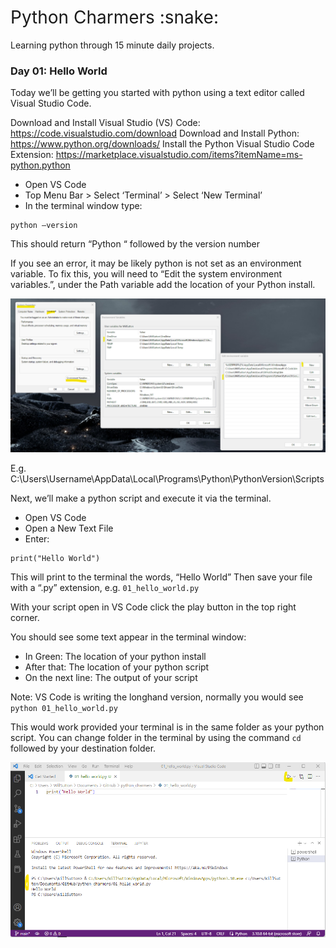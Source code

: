 <h1 style="font-weight:normal">
  Python Charmers :snake:
</h1>

Learning python through 15 minute daily projects.

### Day 01: Hello World

Today we’ll be getting you started with python using a text editor called Visual Studio Code. 

Download and Install Visual Studio (VS) Code: https://code.visualstudio.com/download
Download and Install Python: https://www.python.org/downloads/ 
Install the Python Visual Studio Code Extension: https://marketplace.visualstudio.com/items?itemName=ms-python.python 

- Open VS Code
- Top Menu  Bar > Select ‘Terminal’ > Select ‘New Terminal’
- In the terminal window type:

```
python –version
```

This should return “Python “ followed by the version number

If you see an error, it may be likely python is not set as an environment variable. To fix this, you will need to “Edit the system environment variables.”, under the Path variable add the location of your Python install.  

![Screenhot of setting python to environment variable Path](images/01_env_variables.png)

E.g. C:\Users\Username\AppData\Local\Programs\Python\PythonVersion\Scripts

Next, we’ll make a python script and execute it via the terminal. 

- Open VS Code
- Open a New Text File
- Enter:

```
print("Hello World")
```

This will print to the terminal the words, “Hello World”
Then save your file with a “.py” extension, e.g. `01_hello_world.py`

With your script open in VS Code click the play button in the top right corner.

You should see some text appear in the terminal window:

- In Green: The location of your python install
- After that: The location of your python script
- On the next line: The output of your script

Note: VS Code is writing the longhand version, normally you would see 
`python 01_hello_world.py`

This would work provided your terminal is in the same folder as your python script. You can change folder in the terminal by using the command `cd ` followed by your destination folder. 

![Screenhot of VS Code output](images/01_vs_code.png)



